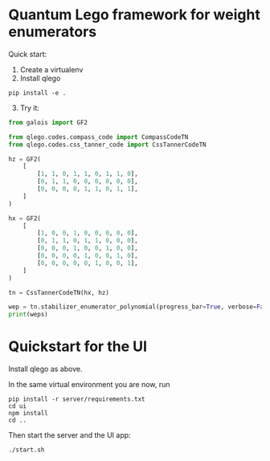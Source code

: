 # Quantum Lego framework for weight enumerators 

Quick start: 

1. Create a virtualenv
2. Install qlego 
```
pip install -e . 
```
3. Try it: 

```python
from galois import GF2

from qlego.codes.compass_code import CompassCodeTN
from qlego.codes.css_tanner_code import CssTannerCodeTN

hz = GF2(
    [
        [1, 1, 0, 1, 1, 0, 1, 1, 0],
        [0, 1, 1, 0, 0, 0, 0, 0, 0],
        [0, 0, 0, 0, 1, 1, 0, 1, 1],
    ]
)

hx = GF2(
    [
        [1, 0, 0, 1, 0, 0, 0, 0, 0],
        [0, 1, 1, 0, 1, 1, 0, 0, 0],
        [0, 0, 0, 1, 0, 0, 1, 0, 0],
        [0, 0, 0, 0, 1, 0, 0, 1, 0],
        [0, 0, 0, 0, 0, 1, 0, 0, 1],
    ]
)

tn = CssTannerCodeTN(hx, hz)

wep = tn.stabilizer_enumerator_polynomial(progress_bar=True, verbose=False)
print(weps)
```

# Quickstart for the UI 

Install qlego as above. 

In the same virtual environment you are now, run 

```
pip install -r server/requirements.txt
cd ui
npm install 
cd ..
```

Then start the server and the UI app:

```
./start.sh
```

